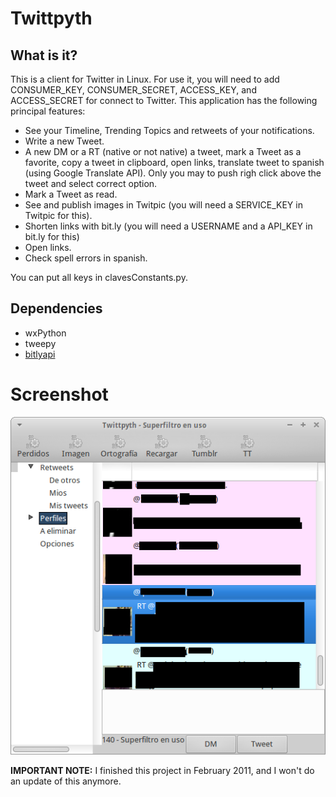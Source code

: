 # Twittpyth
## What is it?
This is a client for Twitter in Linux. For use it, you will need to add CONSUMER_KEY, CONSUMER_SECRET, ACCESS_KEY, and ACCESS_SECRET for connect to Twitter. This application has the following principal features:
- See your Timeline, Trending Topics and retweets of your notifications.
- Write a new Tweet.
- A new DM or a RT (native or not native) a tweet, mark a Tweet as a favorite, copy a tweet in clipboard, open links, translate tweet to spanish (using Google Translate API). Only you may to push righ click above the tweet and select correct option.
- Mark a Tweet as read.
- See and publish images in Twitpic (you will need a SERVICE_KEY in Twitpic for this).
- Shorten links with bit.ly (you will need a USERNAME and a API_KEY in bit.ly for this)
- Open links.
- Check spell errors in spanish.

You can put all keys in clavesConstants.py.

## Dependencies
- wxPython
- tweepy
- [bitlyapi](https://github.com/bitly/bitly-api-python)

# Screenshot
![Capture1](https://raw.githubusercontent.com/sermmor/Twittpyth/master/Capture.png)

**IMPORTANT NOTE:** I finished this project in February 2011, and I won't do an update of this anymore.